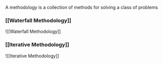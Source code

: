 A methodology is a collection of methods for solving a class of problems

### [[Waterfall Methodology]]
![[Waterfall Methodology]]

### [[Iterative Methodology]]
![[Iterative Methodology]]
